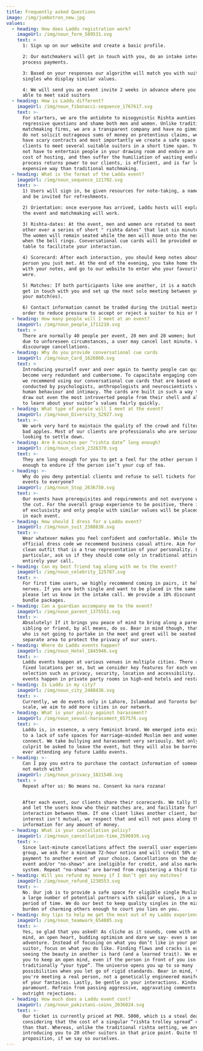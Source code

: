 ```yaml
---
title: Frequently asked Questions
image: /img/jumbotron_new.jpg
values:
  - heading: How does Laddu registration work?
    imageUrl: /img/noun_form_589531.svg
    text: >
      1: Sign up on our website and create a basic profile.  

      2: Our matchmakers will get in touch with you, do an intake interview and
      process payments.  

      3: Based on your responses our algorithm will match you with suitable
      singles who display similar values.  

      4: We will send you an event invite 2 weeks in advance where you will be
      able to meet said suitors
  - heading: How is Laddu different?
    imageUrl: /img/noun_fibonacci-sequence_1767617.svg
    text: >-
      For starters, we are the antidote to misogynistic Rishta aunties who ask
      regressive questions and shame both men and women. Unlike traditional
      matchmaking firms, we are a transparent company and have no gimmicks. We
      do not solicit outrageous sums of money on pretentious claims, we do not
      have scary contracts and most importantly we create a safe space for our
      clients to meet several suitable suitors in a short time span. You will
      not have to entertain people in your drawing room and endure an additional
      cost of hosting, and then suffer the humiliation of waiting endlessly. Our
      process returns power to our clients, is efficient, and is far less
      expensive way than traditional matchmaking.
  - heading: What is the format of the Laddu event?
    imageUrl: /img/noun_sequence_121702.svg
    text: >-
      1) Users will sign in, be given resources for note-taking, a name badge
      and be invited for refreshments.

      2) Orientation: once everyone has arrived, Laddu hosts will explain how
      the event and matchmaking will work.

      3) Rishta-dates: At the event, men and women are rotated to meet each
      other over a series of short " rishta dates" that last six minutes each.
      The women will remain seated while the men will move onto the next table
      when the bell rings. Conversational cue cards will be provided on each
      table to facilitate your interaction.

      4) Scorecard: After each interaction, you should keep notes about the
      person you just met. At the end of the evening, you take home the pamphlet
      with your notes, and go to our website to enter who your favourite suitors
      were.

      5) Matches: If both participants like one another, it is a match. We will
      get in touch with you and set up the next solo meeting between you and
      your match(es). 

      6) Contact information cannot be traded during the initial meeting, in
      order to reduce pressure to accept or reject a suitor to his or her face.
  - heading: How many people will I meet at an event?
    imageUrl: /img/noun_people_1711210.svg
    text: >
      There are normally 40 people per event, 20 men and 20 women; but sometimes
      due to unforeseen circumstances, a user may cancel last minute. We highly
      discourage cancellations.
  - heading: Why do you provide conversational cue cards
    imageUrl: /img/noun_Card_1626060.svg
    text: >
      Introducing yourself over and over again to twenty people can quickly
      become very redundant and cumbersome. To capacitate engaging conversation
      we recommend using our conversational cue cards that are based on research
      conducted by psychologists, anthropologists and neuroscientists who study
      human behaviour and intimacy. The cards are built in such a way that they
      draw out even the most introverted people from their shell and allow you
      to learn about your suitor’s values fairly quickly.
  - heading: What type of people will I meet at the event?
    imageUrl: /img/noun_Diversity_52927.svg
    text: >-
      We work very hard to maintain the quality of the crowd and filter out any
      bad apples. Most of our clients are professionals who are seriously
      looking to settle down.
  - heading: Are 6 minutes per “rishta date” long enough?
    imageUrl: /img/noun_clock_2326370.svg
    text: >-
      They are long enough for you to get a feel for the other person but short
      enough to endure if the person isn’t your cup of tea.
  - heading: >-
      Why do you deny potential clients and refuse to sell tickets for your
      events to everyone?
    imageUrl: /img/noun_Stop_2636750.svg
    text: >-
      Our events have prerequisites and requirements and not everyone will make
      the cut. For the overall group experience to be positive, there is an air
      of exclusivity and only people with similar values will be placed together
      in each event.
  - heading: How should I dress for a Laddu event?
    imageUrl: /img/noun_suit_2388838.svg
    text: >-
      Wear whatever makes you feel confident and comfortable. While there is no
      official dress code we recommend business casual attire. Aim for a sharp,
      clean outfit that is a true representation of your personality. Ladies, in
      particular, ask us if they should come only in traditional attire- that is
      entirely your call.
  - heading: Can my best friend tag along with me to the event?
    imageUrl: /img/noun_celebrity_125787.svg
    text: >-
      For first time users, we highly recommend coming in pairs, it helps the
      nerves. If you are both single and want to be placed in the same event
      please let us know in the intake call. We provide a 10% discount for
      bundle packages.
  - heading: Can a guardian accompany me to the event?
    imageUrl: /img/noun_parent_1375551.svg
    text: >-
      Absolutely! If it brings you peace of mind to bring along a parent,
      sibling or friend, by all means, do so. Bear in mind though, that anyone
      who is not going to partake in the meet and greet will be seated in a
      separate area to protect the privacy of our users.
  - heading: Where do Laddu events happen?
    imageUrl: /img/noun_Hotel_1845946.svg
    text: >-
      Laddu events happen at various venues in multiple cities. There are no
      fixed locations per se, but we consider key features for each venue
      selection such as privacy, security, location and accessibility. All our
      events happen in private party rooms in high-end hotels and restaurants.
  - heading: Is Laddu in my city?
    imageUrl: /img/noun_city_2488436.svg
    text: >-
      Currently, we do events only in Lahore, Islamabad and Toronto but as we
      scale, we aim to add more cities in our network.
  - heading: What is your policy against harassment?
    imageUrl: /img/noun_sexual-harassment_657576.svg
    text: >-
      Laddu is, in essence, a very feminist brand. We emerged into existence due
      to a lack of safe spaces for marriage-minded Muslim men and women to
      connect. We take bullying and harassment very seriously. Not only will the
      culprit be asked to leave the event, but they will also be barred from
      ever attending any future Laddu events.
  - heading: >-
      Can I pay you extra to purchase the contact information of someone I did
      not match with?
    imageUrl: /img/noun_privacy_1821548.svg
    text: >
      Repeat after us: No means no. Consent ka nara rozana!


      After each event, our clients share their scorecards. We tally the scores
      and let the users know who their matches are, and facilitate further
      interaction between them. If one client likes another client, but the
      interest isn't mutual, we respect that and will not pass along the contact
      information for any amount of money.
  - heading: What is your cancellation policy?
    imageUrl: /img/noun_cancellation-time_2596939.svg
    text: >-
      Since last-minute cancellations affect the overall user experience for the
      group, we ask for a minimum 72-hour notice and will credit 50% of your
      payment to another event of your choice. Cancellations on the day of the
      event and/or "no-shows" are ineligible for credit, and also marked in our
      system. Repeat "no-shows" are barred from registering a third time.
  - heading: Will you refund my money if I don’t get any matches?
    imageUrl: /img/noun_refund_1238553.svg
    text: >-
      No. Our job is to provide a safe space for eligible single Muslims to meet
      a large number of potential partners with similar values, in a very short
      period of time. We do our best to keep quality singles in the mix, but the
      burden of charming others enough to court you lies on you.
  - heading: Any tips to help me get the most out of my Laddu experience?
    imageUrl: /img/noun_teamwork_654885.svg
    text: >-
      Yes, so glad that you asked! As cliche as it sounds, come with an open
      mind, an open heart, budding optimism and dare we say- even a sense of
      adventure. Instead of focusing on what you don’t like in your potential
      suitor, focus on what you do like. Finding flaws and cracks is easy,
      seeing the beauty in another is hard (and a learned trait). We encourage
      you to keep an open mind, even if the person in front of you isn’t
      traditionally “your type”. The universe opens you up to so many
      possibilities when you let go of rigid standards. Bear in mind, that
      you're meeting a real person, not a genetically engineered manifestation
      of your fantasies. Lastly, be gentle in your interactions. Kindness is
      paramount. Refrain from passing aggressive, aggravating comments and/or
      outright rejections.
  - heading: How much does a Laddu event cost?
    imageUrl: /img/noun_pakistani-coins_2036824.svg
    text: >-
      Our ticket is currently priced at PKR. 5000, which is a steal deal
      considering that the cost of a singular “rishta trolley spread” costs more
      than that. Whereas, unlike the traditional rishta setting, we are
      introducing you to 20 other suitors in that price point. Quite the value
      proposition, if we say so ourselves.
---
```


